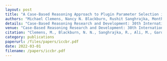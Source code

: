 ```yaml
---
layout: post
title: "A Case-Based Reasoning Approach to Plugin Parameter Selection in Vocal Audio Production"
authors: "Michael Clemens, Nancy N. Blackburn, Rushit Sanghrajka, Monthir Ali, M. Gardone, Shilpa Thomas, Hunter Finney, and Rogelio E. Cardona-Rivera"
details: "Case-Based Reasoning Research and Development: 30th International Conference, ICCBR 2022, 2022."
venue: "Case-Based Reasoning Research and Development: 30th International Conference, ICCBR 2022."
citation: "Clemens, M., Blackburn, N. N., Sanghrajka, R., Ali, M., Gardone, M., Thomas, S., Finney, H. & Cardona-Rivera, R. E. (2022, August). A Case-Based Reasoning Approach to Plugin Parameter Selection in Vocal Audio Production. In International Conference on Case-Based Reasoning (pp. 350-364). Cham: Springer International Publishing."
category: publications
paperurl: /files/papers/iccbr.pdf
date: 2022-03-01
filename: /papers/iccbr.pdf
---
```


